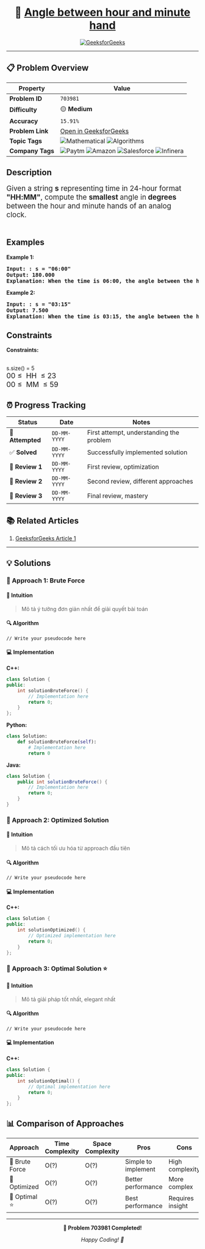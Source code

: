<div align="center">

# 🧠 [Angle between hour and minute hand](https://www.geeksforgeeks.org/problems/angle-between-hour-and-minute-hand0545/1)

[![GeeksforGeeks](<https://img.shields.io/badge/GeeksforGeeks-Problem-0F9D58?style=for-the-badge&logo=geeksforgeeks&logoColor=white>)](https://www.geeksforgeeks.org/problems/angle-between-hour-and-minute-hand0545/1)

</div>

---

## 📋 Problem Overview

| Property | Value |
|----------|-------|
| **Problem ID** | `703981` |
| **Difficulty** | 🟡 **Medium** |
| **Accuracy** | `15.91%` |
| **Problem Link** | [Open in GeeksforGeeks](https://www.geeksforgeeks.org/problems/angle-between-hour-and-minute-hand0545/1) |
| **Topic Tags** | ![Mathematical](https://img.shields.io/badge/-Mathematical-blue?style=flat-square) ![Algorithms](https://img.shields.io/badge/-Algorithms-blue?style=flat-square) |
| **Company Tags** | ![Paytm](https://img.shields.io/badge/-Paytm-orange?style=flat-square) ![Amazon](https://img.shields.io/badge/-Amazon-orange?style=flat-square) ![Salesforce](https://img.shields.io/badge/-Salesforce-orange?style=flat-square) ![Infinera](https://img.shields.io/badge/-Infinera-orange?style=flat-square) |

## Description
<!-- description:start -->
<p id="posted-message-container" class="zcmsgcnt lazy-load lazy-load-lastmsg textL" dir="auto" style="box-sizing: border-box; margin: 0px 26px 0px 0px; padding: 0.1px 0px 0px; outline: 0px; border: 0px; vertical-align: baseline; background-image: initial; background-position: initial; background-size: initial; background-repeat: initial; background-attachment: initial; background-origin: initial; background-clip: initial; font-family: inherit; text-shadow: none; overflow-wrap: break-word; text-wrap-mode: wrap; color: #222222; font-size: 15.008px; letter-spacing: 0.01px;"><span style="font-size: 14pt;">Given a string <strong>s</strong> representing time in 24-hour format <strong>"HH:MM"</strong>, compute the <strong data-start="141" data-end="170">smallest </strong>angle in<strong data-start="141" data-end="170"> degrees</strong> between the hour and minute hands of an analog clock.</span></p>
<p class="zcmsgcnt lazy-load lazy-load-lastmsg textL" dir="auto" style="box-sizing: border-box; margin: 0px 26px 0px 0px; padding: 0.1px 0px 0px; outline: 0px; border: 0px; vertical-align: baseline; background-image: initial; background-position: initial; background-size: initial; background-repeat: initial; background-attachment: initial; background-origin: initial; background-clip: initial; font-family: inherit; text-shadow: none; overflow-wrap: break-word; text-wrap-mode: wrap; color: #222222; font-size: 15.008px; letter-spacing: 0.01px;"> </p>
<p class="zcmsgcnt lazy-load lazy-load-lastmsg textL" dir="auto" style="box-sizing: border-box; margin: 0px 26px 0px 0px; padding: 0.1px 0px 0px; outline: 0px; border: 0px; vertical-align: baseline; background-image: initial; background-position: initial; background-size: initial; background-repeat: initial; background-attachment: initial; background-origin: initial; background-clip: initial; font-family: inherit; text-shadow: none; overflow-wrap: break-word; text-wrap-mode: wrap; color: #222222; font-size: 15.008px; letter-spacing: 0.01px;"><span style="font-size: 14pt;"><strong>
<!-- description:end -->

## Examples

<p><strong class="example">Example 1:</strong></p>
<pre>
<strong>Input:</strong> : s = "06:00"
<strong>Output:</strong> 180.000
<strong>Explanation:</strong> When the time is 06:00, the angle between the hour and minute hands of the clock is 180.000 degrees.
</pre>

<p><strong class="example">Example 2:</strong></p>
<pre>
<strong>Input:</strong> : s = "03:15"
<strong>Output:</strong> 7.500
<strong>Explanation:</strong> When the time is 03:15, the angle between the hour and minute hands of the clock is 7.500 degrees.
</pre>

## Constraints

<p><strong>Constraints:</strong></p>
<br /></strong>s.size() = 5</span><br /><span style="font-size: 14pt;">00 ≤  HH  ≤ 23</span><br /><span style="font-size: 14pt;">00 ≤  MM  ≤ 59</span></p>

## ⏰ Progress Tracking

| Status | Date | Notes |
|--------|------|-------|
| 🎯 **Attempted** | `DD-MM-YYYY` | First attempt, understanding the problem |
| ✅ **Solved** | `DD-MM-YYYY` | Successfully implemented solution |
| 🔄 **Review 1** | `DD-MM-YYYY` | First review, optimization |
| 🔄 **Review 2** | `DD-MM-YYYY` | Second review, different approaches |
| 🔄 **Review 3** | `DD-MM-YYYY` | Final review, mastery |

## 📚 Related Articles

1. [GeeksforGeeks Article 1](https://www.geeksforgeeks.org/calculate-angle-hour-hand-minute-hand/)

---

## 💡 Solutions

### 🥉 Approach 1: Brute Force

#### 📝 Intuition
> Mô tả ý tưởng đơn giản nhất để giải quyết bài toán

#### 🔍 Algorithm
```pseudo
// Write your pseudocode here
```

#### 💻 Implementation

**C++:**
```cpp
class Solution {
public:
    int solutionBruteForce() {
        // Implementation here
        return 0;
    }
};
```

**Python:**
```python
class Solution:
    def solutionBruteForce(self):
        # Implementation here
        return 0
```

**Java:**
```java
class Solution {
    public int solutionBruteForce() {
        // Implementation here
        return 0;
    }
}
```

### 🥈 Approach 2: Optimized Solution

#### 📝 Intuition
> Mô tả cách tối ưu hóa từ approach đầu tiên

#### 🔍 Algorithm
```pseudo
// Write your pseudocode here
```

#### 💻 Implementation

**C++:**
```cpp
class Solution {
public:
    int solutionOptimized() {
        // Optimized implementation here
        return 0;
    }
};
```

### 🥇 Approach 3: Optimal Solution ⭐

#### 📝 Intuition
> Mô tả giải pháp tốt nhất, elegant nhất

#### 🔍 Algorithm
```pseudo
// Write your pseudocode here
```

#### 💻 Implementation

**C++:**
```cpp
class Solution {
public:
    int solutionOptimal() {
        // Optimal implementation here
        return 0;
    }
};
```

## 📊 Comparison of Approaches

| Approach | Time Complexity | Space Complexity | Pros | Cons |
|----------|-----------------|------------------|------|------|
| 🥉 Brute Force | O(?) | O(?) | Simple to implement | High complexity |
| 🥈 Optimized   | O(?) | O(?) | Better performance | More complex |
| 🥇 Optimal ⭐  | O(?) | O(?) | Best performance | Requires insight |

---

<div align="center">

**🎯 Problem 703981 Completed!**

*Happy Coding! 🚀*

</div>
